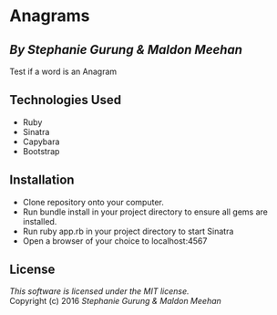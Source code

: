 # Anagrams
## *By Stephanie Gurung & Maldon Meehan*

Test if a word is an Anagram

## Technologies Used

* Ruby<br>
* Sinatra<br>
* Capybara<br>
* Bootstrap<br>

Installation
------------
* Clone repository onto your computer.
* Run bundle install in your project directory to ensure all gems are installed.
* Run ruby app.rb in your project directory to start Sinatra
* Open a browser of your choice to localhost:4567

License
-------
_This software is licensed under the MIT license._<br>
Copyright (c) 2016 *Stephanie Gurung & Maldon Meehan*
